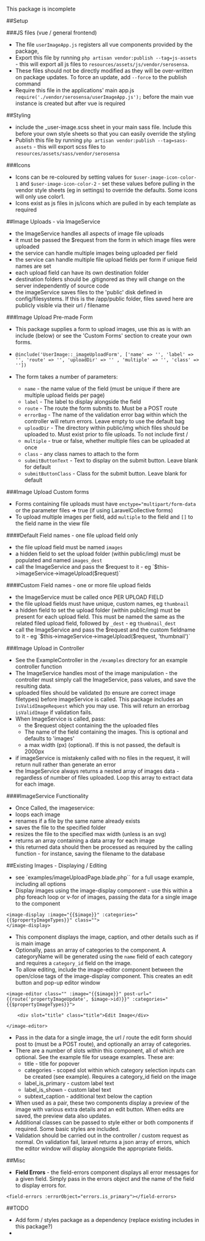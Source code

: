 This package is incomplete

##Setup

###JS files (vue / general frontend)
- The file `userImageApp.js` registers all vue components provided by the package, 
- Export this file by running `php artisan vendor:publish --tag=js-assets` - this will export all js files to `resources/assets/js/vendor/serosensa`.  
- These files should not be directly modified as they will be over-written on package updates.  To force an update, add `--force` to the publish command
- Require this file in the applications' main app.js `require('./vendor/serosensa/userImageApp.js');` before the main vue instance is created but after vue is required

##Styling
- include the _user-image.scss sheet in your main sass file.  Include this before your own style sheets so that you can easily override the styling 
- Publish this file by running `php artisan vendor:publish --tag=sass-assets` - this will export scss files to  `resources/assets/sass/vendor/serosensa`

###Icons
- Icons can be re-coloured by setting values for `$user-image-icon-color-1` and `$user-image-icon-color-2` - set these values before pulling in the vendor style sheets (eg in settings) to override the defaults.  Some icons will only use color1.
- Icons exist as js files in js/icons which are pulled in by each template as required



##Image Uploads - via ImageService
- the ImageService handles all aspects of image file uploads
- it must be passed the $request from the form in which image files were uploaded
- the service can handle multiple images being uploaded per field 
- the service can handle multiple file upload fields per form if unique field names are set
- each upload field can have its own destination folder
- destination folders should be .gitignored as they will change on the server independently of source code
- the imageService saves files to the 'public' disk defined in config/filesystems.  If this is the /app/public folder, files saved here are publicly visible via their url / filename

###Image Upload Pre-made Form
- This package supplies a form to upload images, use this as is with an include (below) or see the 'Custom Forms' section to create your own forms.
- `@include('UserImage::_imageUploadForm', ['name' => '', 'label' => '', 'route' => '', 'uploadDir' => '' , 'multiple' => '', 'class' => ''])` 

- The form takes a number of parameters:

    - `name` - the name value of the field (must be unique if there are multiple upload fields per page)
    - `label` - The label to display alongside the field
    - `route` - The route the form submits to.  Must be a POST route
    - `errorBag` - The name of the validation error bag within which the controller will return errors.  Leave empty to use the default bag
    - `uploadDir` - The directory within public/img which files should be uploaded to.  Must exist prior to file uploads.  To not include first /
    - `multiple` - true or false, whether multiple files can be uploaded at once
    - `class` - any class names to attach to the form
    - `submitButtonText` - Text to display on the submit button.  Leave blank for default
    - `submitButtonClass` - Class for the submit button.  Leave blank for default
    
    

###Image Upload Custom forms
- Forms containing file uploads must have `enctype="multipart/form-data` or the parameter files => true (if using LaravelCollective forms)
- To upload multiple images per field, add `multiple` to the field and `[]` to the field name in the view file


####Default Field names - one file upload field only
- the file upload field must be named `images`
- a hidden field to set the upload folder (within public/img) must be populated and named `images_dest`
- call the ImageService and pass the $request to it - eg
  `$this->imageService->imageUpload($request)`


####Custom Field names - one or more file upload fields
- the ImageService must be called once PER UPLOAD FIELD
- the file upload fields must have unique, custom names, eg `thumbnail`
- a hidden field to set the upload folder (within public/img) must be present for each upload field.  This must be named the same as the related filed upload field, followed by `_dest` - eg `thumbnail_dest`
- call the ImageService and pass the $request and the custom fieldname to it - eg `$this->imageService->imageUpload($request, 'thumbnail')`



###Image Upload in Controller
- See the ExampleController in the `/examples` directory for an example controller function
- The ImageService handles most of the image manipulation - the controller must simply call the ImageService, pass values, and save the resulting data.
- uploaded files should be validated (to ensure are correct image filetypes) before imageService is called.  This package includes an `IsValidImageRequest` which you may use.  This will return an errorbag `isValidImage` if validation fails.
- When ImageService is called, pass:
    - the $request object containing the the uploaded files
    - The name of the field containing the images.  This is optional and defaults to 'images'
    - a max width (px) (optional).  If this is not passed, the default is 2000px
- if imageService is mistakenly called with no files in the request, it will return null rather than generate an error
- the ImageService always returns a nested array of images data - regardless of number of files uploaded.  Loop this array to extract data for each image.

####ImageService Functionality
- Once Called, the imageservice:
 - loops each image
 - renames if a file by the same name already exists
 - saves the file to the specified folder
 - resizes the file to the specified max width (unless is an svg)
 - returns an array containing a data array for each image
 - this returned data should then be processed as required by the calling function - for instance, saving the filename to the database



##Existing Images - Displaying / Editing
- see `examples/imageUploadPage.blade.php`` for a full usage example, including all options
- Display images using the image-display component - use this within a  php foreach loop or v-for of images, passing the data for a single image to the component
```
<image-display :image="{{$image}}" :categories="{{$propertyImageTypes}}" class="">
</image-display>
```

- This component displays the image, caption, and other details such as if is main image
- Optionally, pass an array of categories to the component.  A categoryName will be generated using the `name` field of each category and requires a `category_id` field on the image.
- To allow editing, include the image-editor component between the open/close tags of the image-display component.  This creates an edit button and pop-up editor window

```
<image-editor class="" :image="{{$image}}" post-url="{{route('propertyImageUpdate', $image->id)}}" :categories="{{$propertyImageTypes}}">

    <div slot="title" class="title">Edit Image</div>

</image-editor>
```
- Pass in the data for a single image, the url / route the edit form should post to (must be a POST route), and optionally an array of categories.
- There are a number of slots within this component, all of which are optional.  See the example file for useage examples.  These are:
    - title             -   title for popover
    - categories        -   scoped slot within which category selection inputs can be created (see example).  Requires a category_id field on the image
    - label_is_primary  -   custom label text
    - label_is_shown    -   custom label text
    - subtext_caption   -   additional text below the caption
- When used as a pair, these two components display a preview of the image with various extra details and an edit button.  When edits are saved, the preview data also updates.
- Additional classes can be passed to style either or both components if required.  Some basic styles are included.
- Validation should be carried out in the controller / custom request as normal.  On validation fail, laravel returns a json array of errors, which the editor window will display alongside the appropriate fields.


##Misc
- **Field Errors** - the field-errors component displays all error messages for a given field.  Simply pass in the errors object and the name of the field to display errors for.
```
<field-errors :errorObject="errors.is_primary"></field-errors>
```

    
##TODO 
- Add form / styles package as a dependency (replace existing includes in this package?)
- 